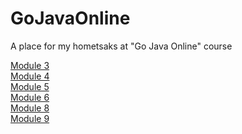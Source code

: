 # GoJavaOnline
A place for my hometsaks at "Go Java Online" course

[Module 3](https://github.com/jonni21/GoJavaOnline/tree/master/src/gojava/module03)<br />
[Module 4](https://github.com/jonni21/GoJavaOnline/tree/master/src/gojava/module04)<br />
[Module 5](https://github.com/jonni21/GoJavaOnline/tree/master/src/gojava/module05)<br />
[Module 6](https://github.com/jonni21/GoJavaOnline/tree/master/src/gojava/module06/file)<br />
[Module 8](https://github.com/jonni21/GoJavaOnline/tree/master/src/gojava/module08)<br />
[Module 9](https://github.com/jonni21/GoJavaOnline/tree/master/src/gojava/module09)